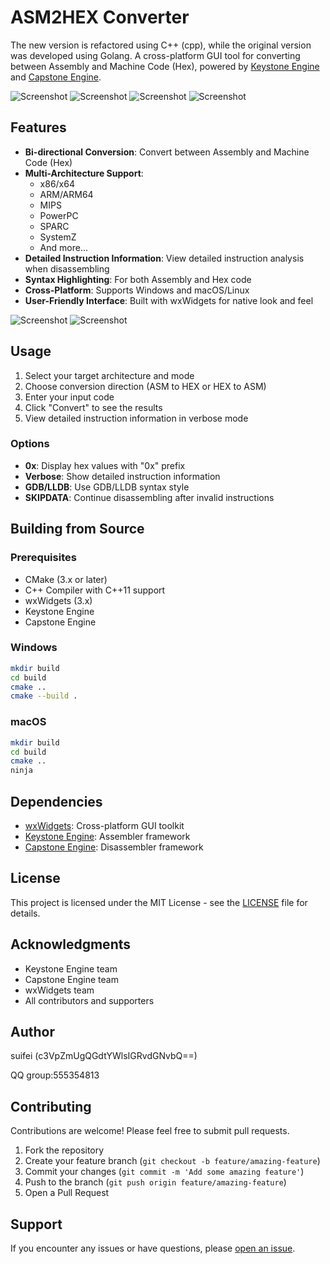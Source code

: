 # ASM2HEX Converter
The new version is refactored using C++ (cpp), while the original version was developed using Golang.
A cross-platform GUI tool for converting between Assembly and Machine Code (Hex), powered by [Keystone Engine](https://www.keystone-engine.org) and [Capstone Engine](https://www.capstone-engine.org).

![Screenshot](screenshots/about.png)
![Screenshot](screenshots/asm2hex.png)
![Screenshot](screenshots/hex2asm.png)
![Screenshot](screenshots/win7-compatible.png)

## Features

- **Bi-directional Conversion**: Convert between Assembly and Machine Code (Hex)
- **Multi-Architecture Support**:
  - x86/x64
  - ARM/ARM64
  - MIPS
  - PowerPC
  - SPARC
  - SystemZ
  - And more...
- **Detailed Instruction Information**: View detailed instruction analysis when disassembling
- **Syntax Highlighting**: For both Assembly and Hex code
- **Cross-Platform**: Supports Windows and macOS/Linux
- **User-Friendly Interface**: Built with wxWidgets for native look and feel

![Screenshot](screenshots/support1.png)
![Screenshot](screenshots/support2.png)


## Usage

1. Select your target architecture and mode
2. Choose conversion direction (ASM to HEX or HEX to ASM)
3. Enter your input code
4. Click "Convert" to see the results
5. View detailed instruction information in verbose mode

### Options

- **0x**: Display hex values with "0x" prefix
- **Verbose**: Show detailed instruction information
- **GDB/LLDB**: Use GDB/LLDB syntax style
- **SKIPDATA**: Continue disassembling after invalid instructions

## Building from Source

### Prerequisites

- CMake (3.x or later)
- C++ Compiler with C++11 support
- wxWidgets (3.x)
- Keystone Engine
- Capstone Engine

### Windows

```bash
mkdir build
cd build
cmake ..
cmake --build .
```

### macOS

```bash
mkdir build
cd build
cmake ..
ninja
```

## Dependencies

- [wxWidgets](https://www.wxwidgets.org/): Cross-platform GUI toolkit
- [Keystone Engine](https://www.keystone-engine.org): Assembler framework
- [Capstone Engine](https://www.capstone-engine.org): Disassembler framework

## License

This project is licensed under the MIT License - see the [LICENSE](LICENSE) file for details.

## Acknowledgments

- Keystone Engine team
- Capstone Engine team
- wxWidgets team
- All contributors and supporters

## Author

suifei (c3VpZmUgQGdtYWlsIGRvdGNvbQ==)

QQ group:555354813

## Contributing

Contributions are welcome! Please feel free to submit pull requests.

1. Fork the repository
2. Create your feature branch (`git checkout -b feature/amazing-feature`)
3. Commit your changes (`git commit -m 'Add some amazing feature'`)
4. Push to the branch (`git push origin feature/amazing-feature`)
5. Open a Pull Request

## Support

If you encounter any issues or have questions, please [open an issue](https://github.com/suifei/asm2hex/issues).
